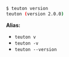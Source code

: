 ```bash
$ teuton version                               
teuton (version 2.0.0)
```

**Alias:**
* `teuton v`
* `teuton -v`
* `teuton --version`
